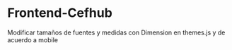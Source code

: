 # Frontend-Cefhub
Modificar tamaños de fuentes y medidas con Dimension en themes.js y de acuerdo a mobile